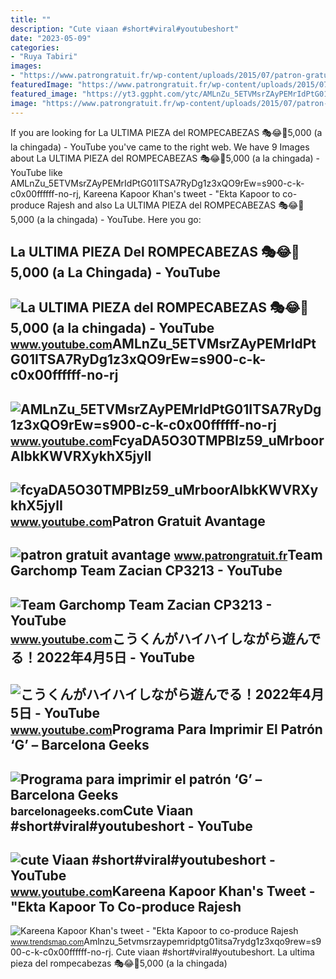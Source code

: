 ```yaml
---
title: ""
description: "Cute viaan #short#viral#youtubeshort"
date: "2023-05-09"
categories:
- "Ruya Tabiri"
images:
- "https://www.patrongratuit.fr/wp-content/uploads/2015/07/patron-gratuit-avantage-9.jpg"
featuredImage: "https://www.patrongratuit.fr/wp-content/uploads/2015/07/patron-gratuit-avantage-9.jpg"
featured_image: "https://yt3.ggpht.com/ytc/AMLnZu_5ETVMsrZAyPEMrIdPtG01ITSA7RyDg1z3xQO9rEw=s900-c-k-c0x00ffffff-no-rj"
image: "https://www.patrongratuit.fr/wp-content/uploads/2015/07/patron-gratuit-avantage-9.jpg"
---
```


If you are looking for La ULTIMA PIEZA del ROMPECABEZAS 🎭😂🧘5,000 (a la chingada) - YouTube you've came to the right web. We have 9 Images about La ULTIMA PIEZA del ROMPECABEZAS 🎭😂🧘5,000 (a la chingada) - YouTube like AMLnZu\_5ETVMsrZAyPEMrIdPtG01ITSA7RyDg1z3xQO9rEw=s900-c-k-c0x00ffffff-no-rj, Kareena Kapoor Khan's tweet - "Ekta Kapoor to co-produce Rajesh and also La ULTIMA PIEZA del ROMPECABEZAS 🎭😂🧘5,000 (a la chingada) - YouTube. Here you go:

La ULTIMA PIEZA Del ROMPECABEZAS 🎭😂🧘5,000 (a La Chingada) - YouTube
-------------------------------------------------------------------

 ![La ULTIMA PIEZA del ROMPECABEZAS 🎭😂🧘5,000 (a la chingada) - YouTube](https://i.ytimg.com/vi/KdZ3OosEZ6s/hq2.jpg?sqp=-oaymwEoCOADEOgC8quKqQMcGADwAQH4Ad4EgAK4CIoCDAgAEAEYZSBMKGMwDw==&rs=AOn4CLCfzFvJaPoNerKMbSKycXF-fCyaDA) <small>www.youtube.com</small>AMLnZu\_5ETVMsrZAyPEMrIdPtG01ITSA7RyDg1z3xQO9rEw=s900-c-k-c0x00ffffff-no-rj
---------------------------------------------------------------------------

 ![AMLnZu_5ETVMsrZAyPEMrIdPtG01ITSA7RyDg1z3xQO9rEw=s900-c-k-c0x00ffffff-no-rj](https://yt3.ggpht.com/ytc/AMLnZu_5ETVMsrZAyPEMrIdPtG01ITSA7RyDg1z3xQO9rEw=s900-c-k-c0x00ffffff-no-rj) <small>www.youtube.com</small>FcyaDA5O30TMPBIz59\_uMrboorAIbkKWVRXykhX5jylI
---------------------------------------------

 ![fcyaDA5O30TMPBIz59_uMrboorAIbkKWVRXykhX5jylI](https://yt3.googleusercontent.com/fcyaDA5O30TMPBIz59_uMrboorAIbkKWVRXykhX5jylI_mHsQMtKYRKrSU6WFKQalZc67BxTzAc=s900-c-k-c0x00ffffff-no-rj) <small>www.youtube.com</small>Patron Gratuit Avantage
-----------------------

 ![patron gratuit avantage](https://www.patrongratuit.fr/wp-content/uploads/2015/07/patron-gratuit-avantage-9.jpg) <small>www.patrongratuit.fr</small>Team Garchomp Team Zacian CP3213 - YouTube
------------------------------------------

 ![Team Garchomp Team Zacian CP3213 - YouTube](https://i.ytimg.com/vi/HYLCwcE-Dgc/maxres2.jpg?sqp=-oaymwEoCIAKENAF8quKqQMcGADwAQH4AYwCgALgA4oCDAgAEAEYRSBHKGUwDw==&rs=AOn4CLC_ulBvmvqa2cf2uT56Qfk3FCYaDA) <small>www.youtube.com</small>こうくんがハイハイしながら遊んでる！2022年4月5日 - YouTube
-------------------------------------

 ![こうくんがハイハイしながら遊んでる！2022年4月5日 - YouTube](https://i.ytimg.com/vi/H2fAEMesIjo/maxresdefault.jpg?sqp=-oaymwEmCIAKENAF8quKqQMa8AEB-AH-CYAC0AWKAgwIABABGGUgXyhTMA8=&rs=AOn4CLCJYSghky0o-ilndxvg6fCYAda1ug) <small>www.youtube.com</small>Programa Para Imprimir El Patrón ‘G’ – Barcelona Geeks
------------------------------------------------------

 ![Programa para imprimir el patrón ‘G’ – Barcelona Geeks](https://media.geeksforgeeks.org/wp-content/cdn-uploads/G.png) <small>barcelonageeks.com</small>Cute Viaan #short#viral#youtubeshort - YouTube
----------------------------------------------

 ![cute Viaan #short#viral#youtubeshort - YouTube](https://i.ytimg.com/vi/oPb6FcYADA0/hq2.jpg?sqp=-oaymwEoCOADEOgC8quKqQMcGADwAQH4Ac4FgAKACooCDAgAEAEYZSBdKE4wDw==&rs=AOn4CLCUQw-VGHZGEBpxjRVtchxVuCjbhQ) <small>www.youtube.com</small>Kareena Kapoor Khan's Tweet - "Ekta Kapoor To Co-produce Rajesh
---------------------------------------------------------------

 ![Kareena Kapoor Khan's tweet - "Ekta Kapoor to co-produce Rajesh](https://pbs.twimg.com/media/Fcyada8X0AANSFu.jpg) <small>www.trendsmap.com</small>Amlnzu\_5etvmsrzaypemridptg01itsa7rydg1z3xqo9rew=s900-c-k-c0x00ffffff-no-rj. Cute viaan #short#viral#youtubeshort. La ultima pieza del rompecabezas 🎭😂🧘5,000 (a la chingada)

